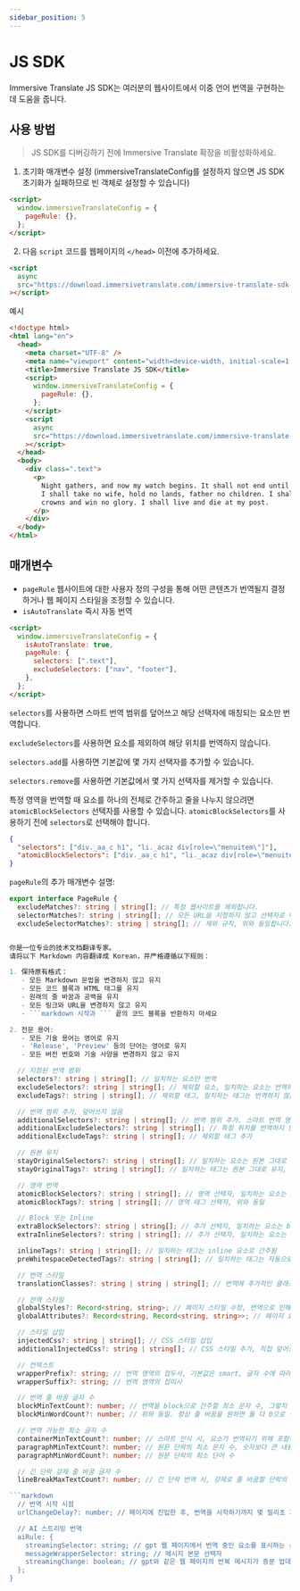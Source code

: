 ```yaml
---
sidebar_position: 5
---
```


# JS SDK

Immersive Translate JS SDK는 여러분의 웹사이트에서 이중 언어 번역을 구현하는 데 도움을 줍니다.

## 사용 방법

> JS SDK를 디버깅하기 전에 Immersive Translate 확장을 비활성화하세요.

1. 초기화 매개변수 설정 (immersiveTranslateConfig를 설정하지 않으면 JS SDK 초기화가 실패하므로 빈 객체로 설정할 수 있습니다)

```html
<script>
  window.immersiveTranslateConfig = {
    pageRule: {},
  };
</script>
```

2. 다음 `script` 코드를 웹페이지의 `</head>` 이전에 추가하세요.

```html
<script
  async
  src="https://download.immersivetranslate.com/immersive-translate-sdk-latest.js"
></script>
```

예시

```html
<!doctype html>
<html lang="en">
  <head>
    <meta charset="UTF-8" />
    <meta name="viewport" content="width=device-width, initial-scale=1.0" />
    <title>Immersive Translate JS SDK</title>
    <script>
      window.immersiveTranslateConfig = {
        pageRule: {},
      };
    </script>
    <script
      async
      src="https://download.immersivetranslate.com/immersive-translate-sdk-latest.js"
    ></script>
  </head>
  <body>
    <div class=".text">
      <p>
        Night gathers, and now my watch begins. It shall not end until my death.
        I shall take no wife, hold no lands, father no children. I shall wear no
        crowns and win no glory. I shall live and die at my post.
      </p>
    </div>
  </body>
</html>
```

## 매개변수

- `pageRule`
  웹사이트에 대한 사용자 정의 구성을 통해 어떤 콘텐츠가 번역될지 결정하거나 웹 페이지 스타일을 조정할 수 있습니다.
- `isAutoTranslate`
  즉시 자동 번역

```html
<script>
  window.immersiveTranslateConfig = {
    isAutoTranslate: true,
    pageRule: {
      selectors: [".text"],
      excludeSelectors: ["nav", "footer"],
    },
  };
</script>
```

`selectors`를 사용하면 스마트 번역 범위를 덮어쓰고 해당 선택자에 매칭되는 요소만 번역합니다.

`excludeSelectors`를 사용하면 요소를 제외하여 해당 위치를 번역하지 않습니다.

`selectors.add`를 사용하면 기본값에 몇 가지 선택자를 추가할 수 있습니다.

`selectors.remove`를 사용하면 기본값에서 몇 가지 선택자를 제거할 수 있습니다.

특정 영역을 번역할 때 요소를 하나의 전체로 간주하고 줄을 나누지 않으려면 `atomicBlockSelectors` 선택자를 사용할 수 있습니다. `atomicBlockSelectors`를 사용하기 전에 `selectors`로 선택해야 합니다.

```json
{
  "selectors": ["div._aa_c h1", "li._acaz div[role=\"menuitem\"]"],
  "atomicBlockSelectors": ["div._aa_c h1", "li._acaz div[role=\"menuitem\"]"]
}
```

`pageRule`의 추가 매개변수 설명:

```typescript
export interface PageRule {
  excludeMatches?: string | string[]; // 특정 웹사이트를 제외합니다.
  selectorMatches?: string | string[]; // 모든 URL을 지정하지 않고 선택자로 매칭합니다.
  excludeSelectorMatches?: string | string[]; // 제외 규칙, 위와 동일합니다.


你是一位专业的技术文档翻译专家。  
请将以下 Markdown 内容翻译成 Korean，并严格遵循以下规则：

1. 保持原有格式：
   - 모든 Markdown 문법을 변경하지 않고 유지
   - 모든 코드 블록과 HTML 태그를 유지
   - 원래의 줄 바꿈과 공백을 유지
   - 모든 링크와 URL을 변경하지 않고 유지
   - ```markdown 시작과 ``` 끝의 코드 블록을 반환하지 마세요

2. 전문 용어:
   - 모든 기술 용어는 영어로 유지
   - 'Release', 'Preview' 등의 단어는 영어로 유지
   - 모든 버전 번호와 기술 사양을 변경하지 않고 유지

  // 지정된 번역 범위
  selectors?: string | string[]; // 일치하는 요소만 번역
  excludeSelectors?: string | string[]; // 제외할 요소, 일치하는 요소는 번역하지 않음
  excludeTags?: string | string[]; // 제외할 태그, 일치하는 태그는 번역하지 않음

  // 번역 범위 추가, 덮어쓰지 않음
  additionalSelectors?: string | string[]; // 번역 범위 추가. 스마트 번역 영역에 번역 위치 추가.
  additionalExcludeSelectors?: string | string[]; // 특정 위치를 번역하지 않도록 스마트 번역에서 제외할 요소 추가.
  additionalExcludeTags?: string | string[]; // 제외할 태그 추가

  // 원본 유지
  stayOriginalSelectors?: string | string[]; // 일치하는 요소는 원본 그대로 유지. 주로 포럼 사이트의 태그에 사용.
  stayOriginalTags?: string | string[]; // 일치하는 태그는 원본 그대로 유지, 예: `code`

  // 영역 번역
  atomicBlockSelectors?: string | string[]; // 영역 선택자, 일치하는 요소는 하나의 전체로 간주되어 분할 번역되지 않음
  atomicBlockTags?: string | string[]; // 영역 태그 선택자, 위와 동일

  // Block 또는 Inline
  extraBlockSelectors?: string | string[]; // 추가 선택자, 일치하는 요소는 block 요소로 간주되어 한 줄을 차지함.
  extraInlineSelectors?: string | string[]; // 추가 선택자, 일치하는 요소는 inline 요소로 간주됨.

  inlineTags?: string | string[]; // 일치하는 태그는 inline 요소로 간주됨
  preWhitespaceDetectedTags?: string | string[]; // 일치하는 태그는 자동으로 줄 바꿈

  // 번역 스타일
  translationClasses?: string | string | string[]; // 번역에 추가적인 클래스를 추가

  // 전역 스타일
  globalStyles?: Record<string, string>; // 페이지 스타일 수정, 번역으로 인해 페이지가 어긋날 경우 유용함.
  globalAttributes?: Record<string, Record<string, string>>; // 페이지 요소의 속성 수정

  // 스타일 삽입
  injectedCss?: string | string[]; // CSS 스타일 삽입
  additionalInjectedCss?: string | string[]; // CSS 스타일 추가, 직접 덮어쓰지 않음.

  // 컨텍스트
  wrapperPrefix?: string; // 번역 영역의 접두사, 기본값은 smart, 글자 수에 따라 줄 바꿈 여부 결정.
  wrapperSuffix?: string; // 번역 영역의 접미사

  // 번역 줄 바꿈 글자 수
  blockMinTextCount?: number; // 번역을 block으로 간주할 최소 문자 수, 그렇지 않으면 번역은 inline 요소로 간주됨.
  blockMinWordCount?: number; // 위와 동일. 항상 줄 바꿈을 원하면 둘 다 0으로 설정.

  // 번역 가능한 최소 글자 수
  containerMinTextCount?: number; // 스마트 인식 시, 요소가 번역되기 위해 포함해야 하는 최소 문자 수, 기본값은 18
  paragraphMinTextCount?: number; // 원문 단락의 최소 문자 수, 숫자보다 큰 내용은 번역됨
  paragraphMinWordCount?: number; // 원문 단락의 최소 단어 수

  // 긴 단락 강제 줄 바꿈 글자 수
  lineBreakMaxTextCount?: number; // 긴 단락 번역 시, 강제로 줄 바꿈할 단락의 최대 문자 수.

```markdown
  // 번역 시작 시점
  urlChangeDelay?: number; // 페이지에 진입한 후, 번역을 시작하기까지 몇 밀리초 지연할지. 웹 페이지 초기화를 기다리기 위해 현재 기본값은 250ms

  // AI 스트리밍 번역
  aiRule: {
    streamingSelector: string; // gpt 웹 페이지에서 번역 중인 요소를 표시하는 선택자
    messageWrapperSelector: string; // 메시지 본문 선택자
    streamingChange: boolean; // gpt와 같은 웹 페이지의 반복 메시지가 증분 업데이트인지 전체 업데이트인지. gpt는 증분 업데이트
  };
}
```